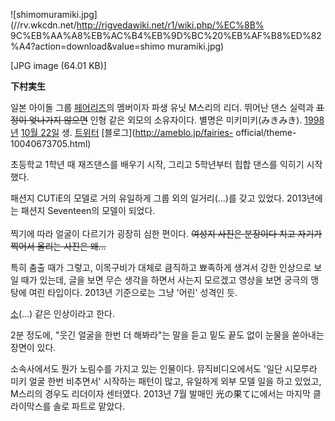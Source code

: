 ![shimomuramiki.jpg](//rv.wkcdn.net/http://rigvedawiki.net/r1/wiki.php/%EC%8B%
9C%EB%AA%A8%EB%AC%B4%EB%9D%BC%20%EB%AF%B8%ED%82%A4?action=download&value=shimo
muramiki.jpg)

[JPG image (64.01 KB)]

  
**下村実生**

일본 아이돌 그룹 [페어리즈](%ED%8E%98%EC%96%B4%EB%A6%AC%EC%A6%88.md)의 멤버이자 파생 유닛 M스리의
리더. 뛰어난 댄스 실력과 <del>표정이 엊나가지 않으면</del> 인형 같은 외모의 소유자이다. 별명은 미키미키(みきみき).
[1998년](1998%EB%85%84.md) [10월 22일](10%EC%9B%94%2022%EC%9D%BC.md) 생.
[트위터](https://twitter.com/miki_fairies) [블로그](http://ameblo.jp/fairies-
official/theme-10040673705.html)

초등학교 1학년 때 재즈댄스를 배우기 시작, 그리고 5학년부터 힙합 댄스를 익히기 시작했다.  
  

패션지 CUTiE의 모델로 거의 유일하게 그룹 외의 일거리(...)를 갖고 있었다. 2013년에는 패션지 Seventeen의 모델이 되었다.  
﻿  
찍기에 따라 얼굴이 다르기가 굉장히 심한 편이다. <del>여성지 사진은 분장이다 치고 자기가 찍어서 올리는 사진은 왜...</del>

특히 춤출 때가 그렇고, 이목구비가 대체로 큼직하고 뾰족하게 생겨서 강한 인상으로 보일 때가 있는데, 글을 보면 무슨 생각을 하면서 사는지
모르겠고 영상을 보면 궁극의 맹탕에 여린 타입이다. 2013년 기준으로는 그냥 '어린' 성격인 듯.

[소](%EC%86%8C.md)(...) 같은 인상이라고 한다.

2분 정도에, "웃긴 얼굴을 한번 더 해봐라"는 말을 듣고 밑도 끝도 없이 눈물을 쏟아내는 장면이 있다.  

소속사에서도 뭔가 노림수를 가지고 있는 인물이다. 뮤직비디오에서도 '일단 시모루라 미키 얼굴 한번 비추면서' 시작하는 패턴이 많고, 유일하게
외부 모델 일을 하고 있었고, M스리의 경우도 리더이자 센터였다. 2013년 7월 발매인 光の果てに에서는 마지막 클라이막스를 솔로 파트로
맡았다.

